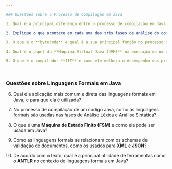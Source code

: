 ```yaml
---

### Questões sobre o Processo de Compilação em Java

1. Qual é a principal diferença entre o processo de compilação em Java e o de linguagens C++?

2. Explique o que acontece em cada uma das três fases de análise do compilador **javac**: Análise Léxica, Análise Sintática e Análise Semântica.
   
3. O que é o **bytecode** e qual é a sua principal função no processo de compilação do Java?

4. Qual é o papel da **Máquina Virtual Java (JVM)** na execução de um programa Java, e por que o arquivo `.class` não é executado diretamente pelo sistema operacional?

5. O que é o compilador **JIT** e como ele melhora o desempenho dos programas em Java?

---
```


### Questões sobre Linguagens Formais em Java

6. Qual é a aplicação mais comum e direta das linguagens formais em Java, e para que ela é utilizada?

7. No processo de compilação de um código Java, como as linguagens formais são usadas nas fases de Análise Léxica e Análise Sintática?

8. O que é uma **Máquina de Estado Finito (FSM)** e como ela pode ser usada em Java?

9. Como as linguagens formais se relacionam com os schemas de validação de documentos, como os usados para **XML** e **JSON**?

10. De acordo com o texto, qual é a principal utilidade de ferramentas como o **ANTLR** no contexto de linguagens formais em Java?
